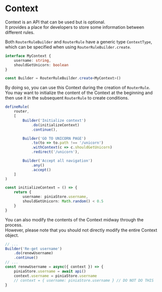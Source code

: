 # Context

Context is an API that can be used but is optional.  
It provides a place for developers to store some information between different rules.  

Both `RouterRuleBuilder` and `RouterRule` have a generic type `ContextType`, which can be specified when using `RouterRuleBuilder.create`.
```ts
interface MyContext {
    username: string,
    shouldGetUnicorn: boolean
}

const Builder = RouterRuleBuilder.create<MyContext>()
```

By doing so, you can use this Context during the creation of `RouterRule`.  
You may want to initialize the content of the Context at the beginning and then use it in the subsequent `RouterRule` to create conditions.

```ts
defineRule(
    router,
    [
        Builder('Initialize context')
            .do(initializeContext)
            .continue(),

        Builder('GO TO UNICORN PAGE')
            .to(to => to.path !== '/unicorn')
            .withContext(c => c.shouldGetUnicorn)
            .redirect('/unicorn'),

        Builder('Accept all navigation')
            .any()
            .accept()
    ]
)

const initializeContext = () => {
    return {
        username: piniaStore.username,
        shouldGetUnicorn: Math.random() < 0.5
    }
}
```

You can also modify the contents of the Context midway through the process.  
However, please note that you should not directly modify the entire Context object.
```ts
// ...
Builder('Re-get username')
    .do(renewUsername)
    .continue()
// ...
const renewUsername = async({ context }) => {
    piniaStore.username = await api()
    context.username = piniaStore.username
    // context = { username: piniaStore.username } // DO NOT DO THIS
}
```